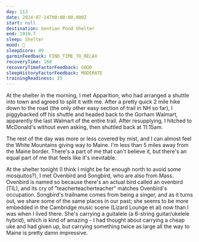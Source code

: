 ```yaml
---
day: 113
date: 2024-07-24T00:00:00.000Z
start: null
destination: Gentian Pond Shelter
end: 1910.7
sleep: Shelter
mood: 🙂
sleepScore: 49
garminFeedback: FIND_TIME_TO_RELAX
recoveryTime: 160
recoveryTimeFactorFeedback: GOOD
sleepHistoryFactorFeedback: MODERATE
trainingReadiness: 25
---
```

At the shelter in the morning, I met Apparition, who had arranged a shuttle into town and agreed to split it with me. After a pretty quick 2 mile hike down to the road (the only other easy section of trail in NH so far), I piggybacked off his shuttle and headed back to the Gorham Walmart, apparently the last Walmart of the entire trail. After resupplying, I hitched to McDonald's without even asking, then shuttled back at 11:15am.

The rest of the day was more or less covered by mist, and I can almost feel the White Mountains giving way to Maine. I'm less than 5 miles away from the Maine border. There's a part of me that can't believe it, but there's an equal part of me that feels like it's inevitable.

At the shelter tonight (I think I might be far enough north to avoid some mosquitos?), I met Ovenbird and Songbird, who are also from Mass. Ovenbird is named so because there's an actual bird called an ovenbird (TIL), and its cry of "teacherteacherteacher" matches Ovenbird's occupation. Songbird's trailname comes from being a singer, and as it turns out, we share some of the same places in our past; she seems to be more embedded in the Cambridge music scene (Lizard Lounge et al) now than I was when I lived there. She's carrying a guitalele (a 6-string guitar/ukelele hybrid), which is kind of amazing - I had thought about carrying a cheap uke and had given up, but carrying something twice as large all the way to Maine is pretty damn impressive.
